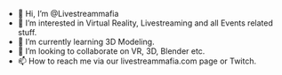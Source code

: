 - 👋 Hi, I’m @Livestreammafia
- 👀 I’m interested in Virtual Reality, Livestreaming and all Events related stuff.
- 🌱 I’m currently learning 3D Modeling.
- 💞️ I’m looking to collaborate on VR, 3D, Blender etc.
- 📫 How to reach me via our livestreammafia.com page or Twitch.

<!---
Livestreammafia/Livestreammafia is a ✨ special ✨ repository because its `README.md` (this file) appears on your GitHub profile.
You can click the Preview link to take a look at your changes.
--->
